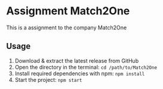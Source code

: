 # Assignment Match2One
This is a assignment to the company Match2One

## Usage

1. Download & extract the latest release from GitHub
1. Open the directory in the terminal: `cd /path/to/Match2One`
1. Install required dependencies with npm: `npm install`
1. Start the project: `npm start`
